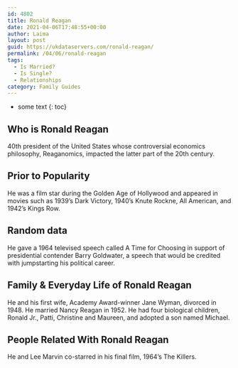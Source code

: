 ```yaml
---
id: 4802
title: Ronald Reagan
date: 2021-04-06T17:48:55+00:00
author: Laima
layout: post
guid: https://ukdataservers.com/ronald-reagan/
permalink: /04/06/ronald-reagan
tags:
  - Is Married?
  - Is Single?
  - Relationships
category: Family Guides
---
```


* some text
{: toc}


## Who is Ronald Reagan
                  
                  
                  
40th president of the United States whose controversial economics philosophy, Reaganomics, impacted the latter part of the 20th century.
                  
              
            
              
            
                
                
                
## Prior to Popularity
                  
                  
                  
He was a film star during the Golden Age of Hollywood and appeared in movies such as 1939&#8217;s Dark Victory, 1940&#8217;s Knute Rockne, All American, and 1942&#8217;s Kings Row.
                  
              
            
              
            
                
                
                
## Random data
                  
                  
                  
He gave a 1964 televised speech called A Time for Choosing in support of presidential contender Barry Goldwater, a speech that would be credited with jumpstarting his political career.
                  
              
            
              
            
                
                
                
## Family & Everyday Life of Ronald Reagan
                  
                  
                  
He and his first wife, Academy Award-winner Jane Wyman, divorced in 1948. He married Nancy Reagan in 1952. He had four biological children, Ronald Jr., Patti, Christine and Maureen, and adopted a son named Michael.
                  
              
            
              
            
                
                
                
## People Related With Ronald Reagan
                  
                  
                  
He and Lee Marvin co-starred in his final film, 1964&#8217;s The Killers.
                  
              
            
              
            
                
              
            
              
              
            
            
              
            
          
          
          